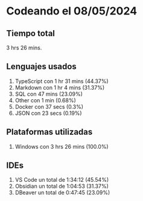 # Codeando el 08/05/2024

## Tiempo total
3 hrs 26 mins.

## Lenguajes usados
1. TypeScript con 1 hr 31 mins (44.37%)
1. Markdown con 1 hr 4 mins (31.37%)
1. SQL con 47 mins (23.09%)
1. Other con 1 min (0.68%)
1. Docker con 37 secs (0.3%)
1. JSON con 23 secs (0.19%)

## Plataformas utilizadas
1. Windows con 3 hrs 26 mins (100.0%)

## IDEs
1. VS Code un total de 1:34:12 (45.54%)
1. Obsidian un total de 1:04:53 (31.37%)
1. DBeaver un total de 0:47:45 (23.09%)
